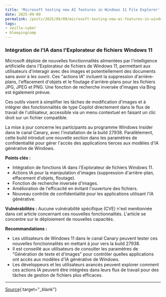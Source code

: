 ```yaml
---
title: 'Microsoft testing new AI features in Windows 11 File Explorer'
date: 2025-09-09
permalink: /posts/2025/09/09/microsoft-testing-new-ai-features-in-windows-11-file-explorer/
tags:
- veille-cyber
- bleepingcomp
---
```

### Intégration de l'IA dans l'Explorateur de fichiers Windows 11

Microsoft déploie de nouvelles fonctionnalités alimentées par l'intelligence artificielle dans l'Explorateur de fichiers de Windows 11, permettant aux utilisateurs d'interagir avec des images et potentiellement des documents sans avoir à les ouvrir. Ces "actions IA" incluent la suppression d'arrière-plans, l'effacement d'objets et le floutage d'arrière-plans pour les fichiers JPG, JPEG et PNG. Une fonction de recherche inversée d'images via Bing est également prévue.

Ces outils visent à simplifier les tâches de modification d'images et à intégrer des fonctionnalités de type Copilot directement dans le flux de travail de l'utilisateur, accessible via un menu contextuel en faisant un clic droit sur un fichier compatible.

La mise à jour concerne les participants au programme Windows Insider dans le canal Canary, avec l'installation de la build 27938. Parallèlement, cette build introduit une nouvelle section dans les paramètres de confidentialité pour gérer l'accès des applications tierces aux modèles d'IA générative de Windows.

**Points clés :**

*   Intégration de fonctions IA dans l'Explorateur de fichiers Windows 11.
*   Actions IA pour la manipulation d'images (suppression d'arrière-plan, effacement d'objets, floutage).
*   Fonction de recherche inversée d'images.
*   Amélioration de l'efficacité en évitant l'ouverture des fichiers.
*   Nouveau contrôle de confidentialité pour les applications utilisant l'IA générative.

**Vulnérabilités :**
Aucune vulnérabilité spécifique (CVE) n'est mentionnée dans cet article concernant ces nouvelles fonctionnalités. L'article se concentre sur le déploiement de nouvelles capacités.

**Recommandations :**

*   Les utilisateurs de Windows 11 dans le canal Canary peuvent tester ces nouvelles fonctionnalités en mettant à jour vers la build 27938.
*   Il est conseillé aux utilisateurs de consulter les paramètres de "Génération de texte et d'images" pour contrôler quelles applications ont accès aux modèles d'IA générative de Windows.
*   Les développeurs et les utilisateurs avancés peuvent explorer comment ces actions IA peuvent être intégrées dans leurs flux de travail pour des tâches de gestion de fichiers plus efficaces.

---
[Source](https://www.bleepingcomputer.com/news/microsoft/microsoft-testing-new-ai-features-in-windows-11-file-explorer/){:target="_blank"}
